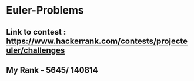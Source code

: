 # Euler-Problems

## Link to contest : https://www.hackerrank.com/contests/projecteuler/challenges

## My Rank - 5645/ 140814
